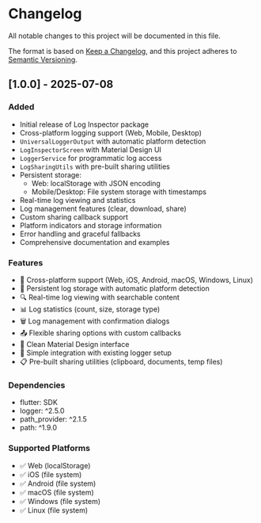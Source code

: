 # Changelog

All notable changes to this project will be documented in this file.

The format is based on [Keep a Changelog](https://keepachangelog.com/en/1.0.0/),
and this project adheres to [Semantic Versioning](https://semver.org/spec/v2.0.0.html).

## [1.0.0] - 2025-07-08

### Added
- Initial release of Log Inspector package
- Cross-platform logging support (Web, Mobile, Desktop)
- `UniversalLoggerOutput` with automatic platform detection
- `LogInspectorScreen` with Material Design UI
- `LoggerService` for programmatic log access
- `LogSharingUtils` with pre-built sharing utilities
- Persistent storage:
  - Web: localStorage with JSON encoding
  - Mobile/Desktop: File system storage with timestamps
- Real-time log viewing and statistics
- Log management features (clear, download, share)
- Custom sharing callback support
- Platform indicators and storage information
- Error handling and graceful fallbacks
- Comprehensive documentation and examples

### Features
- 📱 Cross-platform support (Web, iOS, Android, macOS, Windows, Linux)
- 💾 Persistent log storage with automatic platform detection
- 🔍 Real-time log viewing with searchable content
- 📊 Log statistics (count, size, storage type)
- 🗑️ Log management with confirmation dialogs
- 📤 Flexible sharing options with custom callbacks
- 🎨 Clean Material Design interface
- 🔧 Simple integration with existing logger setup
- 📋 Pre-built sharing utilities (clipboard, documents, temp files)

### Dependencies
- flutter: SDK
- logger: ^2.5.0
- path_provider: ^2.1.5
- path: ^1.9.0

### Supported Platforms
- ✅ Web (localStorage)
- ✅ iOS (file system)
- ✅ Android (file system)
- ✅ macOS (file system)
- ✅ Windows (file system)
- ✅ Linux (file system)